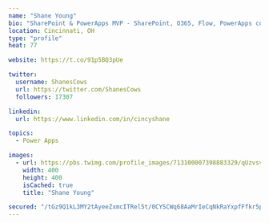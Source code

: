 ```yaml
---
name: "Shane Young"
bio: "SharePoint & PowerApps MVP - SharePoint, O365, Flow, PowerApps consulting? @PowerApps911 | Pure Snark? You found it."
location: Cincinnati, OH
type: "profile"
heat: 77

website: https://t.co/91p5BQ3pUe

twitter:
  username: ShanesCows
  url: https://twitter.com/ShanesCows
  followers: 17307

linkedin:
  url: https://www.linkedin.com/in/cincyshane

topics:
  - Power Apps

images:
  - url: https://pbs.twimg.com/profile_images/713100007398883329/qUzvsvQ3_400x400.jpg
    width: 400
    height: 400
    isCached: true
    title: "Shane Young"

secured: "/tGz9Q1kL3MY2tAyeeZxmcITRel5t/0CYSCWq68AaMrIeCqNkRaYxpfFfkr5pV0DTkA3bxJTw3g5lqNXNssnqVRRdczzIc9YGPJnPdJlV8A1mCWjsHAX2qnQXoYh0CAoMekTyncIoL/az2tf7UqvMZGOHYVUicdE/0VEkoqgKykeIrXIDSFQcHVYDj7peRbXaUlwioWAlk0XUc6nyGcGyrnj+NxQ6ByYiunKmRk6yBaueaCpKrPLk14TAMImoq6xtSQc82sJwLYdKWUKIn302kIeSbtM1BVn7sFVAGRoreZ9X6ixY7vn+EIdS3r7+VA93LlZvuogJFI/oJdpFbJqxwe65W356eGvQM6GLPB/mmJe7iXBdachzr77uzxn+pLpPTN8Y0lfQelOlmyQEQPrFVQKEhBXWBrcb19RpK/LXGI=;nmGjhE0fdOfcFm0H/jHBQg=="
---
```


